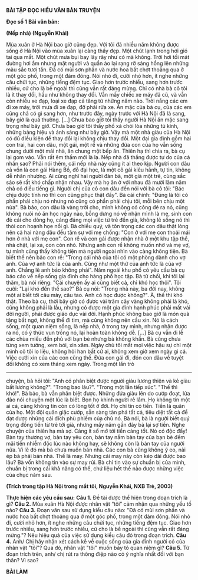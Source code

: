 
**BÀI TẬP ĐỌC HIỂU VĂN BẢN TRUYỆN**

**Đọc số 1**
**Bài văn bản:**

**(Nếp nhà)**
**(Nguyễn Khải)**

Mùa xuân ở Hà Nội bao giờ cũng đẹp. Với tôi đã nhiều năm không được sống ở Hà Nội vào mùa xuân lại càng thấy đẹp. Một chút lạnh trong hơi gió tai qua mắt. Một chút mưa bụi bay lây rây như có mà không. Trời hơi tối mát đường hơi ẩm nhưng mặt người và quần áo lại rạng rỡ sáng hồng lên những màu sắc tươi tắn. Đã có mùi sơn phấn và nước hoa bất chợt thoảng qua ở một góc phố, trong một đám đông. Nói nhỏ đi, cười nhỏ hơn, ít nghe những câu chửi tục, những tiếng đệm tục. Giao hơn trước nhiều, sang hơn trước nhiều, cứ cho là bề ngoài thì cũng vẫn rất đáng mừng. Chỉ có nhà bà cô tôi là ít thay đổi, hầu như không thay đổi. Vẫn mấy chiếc xe máy đã cũ, và vẫn còn nhiều xe đạp, loại xe đạp cả tăng từ những năm nào. Trời nắng các em đi xe máy, trời mưa đi xe đạp, đỡ phải rửa xe. Ăn mặc của bà cụ, của các em cũng chả có gì sang hơn, như trước đây, ngày trước với Hà Nội đã là sang, bây giờ là quá thường. [...] Chưa bao giờ tôi thấy người Hà Nội ăn mặc sang trọng như bây giờ. Chưa bao giờ tôi thấy phố xá chói lòa những tủ kính, những bảng hiệu và ánh sáng như bây giờ. Vậy mà một nhà giàu của Hà Nội có đủ điều kiện để thay đổi lại không chịu thay đổi. Một đại gia đình gồm hai con trai, hai con dâu, một gái, một rể và những đứa con của họ vẫn sống chung dưới một mái nhà, ăn chung một bếp ăn. Thiên hạ thì chia ra, bà cụ lại gom vào. Vẫn rất êm thấm mới là lạ. Nếp nhà đã thắng được tự do của cá nhân sao? Phải nói thêm, cái nếp nhà này cũng ít ai theo kịp. Người con dâu cả vốn là con gái Hàng Bồ, đỗ đại học, là một cô gái kiêu hãnh, tự tin, không dễ nhân nhượng. Ai cũng nghĩ hai người đàn bà, một già một trẻ, cùng sắc sảo sẽ rất khó chấp nhận nhau. Vậy mà họ ăn ở với nhau đã mười lăm năm chả có điều tiếng gì. Người chị của cô con dâu đến nói với bà cô tôi: "Bác chịu được tính nó thì con cũng phục thật đấy". Bà cái chính: "Đúng là tôi có phần phải chịu nó nhưng nó cũng có phần phải chịu tôi, mỗi bên chịu một nửa". Bà bảo, con dâu là vàng trời cho, mình không có công đẻ ra nó, cũng không nuôi nó ăn học ngày nào, bỗng dưng nó về nhận mình là mẹ, sinh con đẻ cái cho dòng họ, cáng đáng mọi việc từ trẻ đến già, không lẽ sống nó thì thòi con hoạnh họe nổi gì. Bà chiều quý, và tôn trọng các con dâu thật lòng nên cả hai nàng dâu đều tâm sự với mẹ chồng: "Con ở với mẹ con thoải mái hơn ở nhà với mẹ con". Con rể và con gái được nhận nhà ở một khu tập thể, nhà chật, lại xa, con còn nhỏ. Nhưng anh con rể không muốn nhờ vả mẹ vợ, tự mình cũng thấy không tiện mà người ngoài nhìn vào càng không tiện. Bà biết thế nên bảo con rể: "Trong cái nhà của tôi có một phòng dành cho vợ anh. Của vợ anh tức là của anh. Cũng như một thứ của anh tức là của vợ anh. Chẳng lẽ anh bảo không phải". Năm ngoái khu phố có yêu cầu bà cụ báo cáo về nếp sống gia đình cho hàng phố học tập. Bà từ chối, khi tôi lại thăm, bà nói riêng: "Cái chuyện ấy ai cũng biết cả, chỉ khó học thôi". Tôi cười: "Lại khó đến thế sao?" Bà cụ nói: "Trong nhà này, ba đời nay, không một ai biết tới câu mày, câu tao. Anh có học được không?". À, thế thì khó thật. Theo bà cụ, thời bây giờ có được vài trăm cây vàng không phải là khó, cũng không phải là lầu, nhưng có được một gia đình hạnh phúc phải mất vài đời người, phải được giáo dục vài đời. Hạnh phúc không bao giờ là món quà tặng bất ngờ, không thể đi tìm, mà cũng không nên cầu xin. Nó là cách sống, một quan niệm sống, là nếp nhà, ở trong tay mình, nhưng nhận được ra nó, có ý thức vun trồng nó, lại hoàn toàn không dễ.
[...] Bà cụ vẫn đi lễ các chùa miếu đền phủ với bạn bè nhưng bà không khấn. Bà cũng chưa từng xem tướng, xem bói, xin xâm. Ngày chủ tôi mất mọi việc hậu sự chỉ một mình cô tôi lo liệu, không hỏi han bất cứ ai, không xem giờ xem ngày gì cả. Việc cưới xin của các con cũng thế. Đứa con gái đi, đón con dâu về tuyệt đối không có xem tháng xem ngày. Trong một lần trò

---

chuyện, bà hỏi tôi: "Anh có phân biệt được người giàu lương thiện và kẻ giàu bất lương không?". "Trong bao lâu?". "Trong một lần tiếp xúc". "Thế thì khó!". Bà bảo, bà vẫn phân biệt được. Những đứa giàu lên do cướp đoạt, lừa đảo nói chuyện một lúc là biết. Bọn họ khinh người rẻ lắm. Họ không tin một ai cả, càng không tin còn có lòng tốt ở đời. Họ chỉ tin có tiền. Tiền là quân của họ. Một đội quân giặc cướp, sẵn sàng tàn phá tất cả, tiêu diệt tất cả để đạt được những cái đích phù phiếm của chủ nó. Bà nói, bà là người biết quý trọng đồng tiền từ trẻ tới già, nhưng mấy năm gần đây bà lại sợ tiền. Nghe chuyện của thiên hạ mà sợ. Càng ít số mở tới tiền càng tốt. Nó có độc đấy! Bàn tay thương vợ, bàn tay yêu con, bàn tay nắm bàn tay của bạn bè đếm mãi tiền nhiễm độc lúc nào không hay, sẽ không còn là bàn tay của người nữa. Vì lẽ đó mà bà chưa muốn bán nhà. Các con bà cũng không ý eo, nài ép bà phải bán nhà. Thế là may. Nhưng cái may này còn kéo dài được bao lâu? Bà vốn không tin vào sự may rủi. Bà chỉ tin vào sự chuẩn bị của mình, chuẩn bị trong cái khả năng có thể, chứ liệu hết thế nào được những việc của chục năm sau.

**(Trích trong tập Hà Nội trong mắt tôi, Nguyễn Khải, NXB Trẻ, 2003)**

**Thực hiện các yêu cầu sau:**
**Câu 1.** Đề tài được thể hiện trong đoạn trích là gì?
**Câu 2.** Mùa xuân Hà Nội được nhân vật “tôi” cảm nhận qua những yếu tố nào?
**Câu 3.** Đoạn văn sau sử dụng kiểu câu nào: "Đã có mùi sơn phấn và nước hoa bất chợt thoảng qua ở một góc phố, trong một đám đông. Nói nhỏ đi, cười nhỏ hơn, ít nghe những câu chửi tục, những tiếng đệm tục. Giao hơn trước nhiều, sang hơn trước nhiều, cứ cho là bề ngoài thì cũng vẫn rất đáng mừng."? Nêu hiệu quả của việc sử dụng kiểu câu đó trong đoạn trích.
**Câu 4.** Anh/ Chị hãy nhận xét cách kể về cuộc sống của gia đình người có của nhân vật "tôi"? Qua đó, nhân vật "tôi" muốn bày tỏ quan niệm gì?
**Câu 5.** Từ đoạn trích trên, anh/ chị rút ra thông điệp nào có ý nghĩa nhất đối với bạn thân? Vì sao?

**BÀI LÀM**

